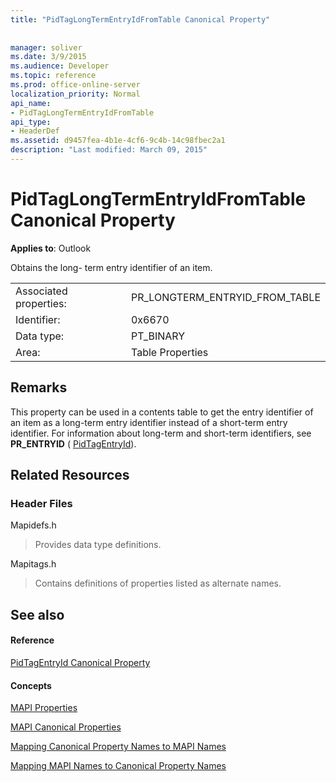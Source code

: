 ```yaml
---
title: "PidTagLongTermEntryIdFromTable Canonical Property"
 
 
manager: soliver
ms.date: 3/9/2015
ms.audience: Developer
ms.topic: reference
ms.prod: office-online-server
localization_priority: Normal
api_name:
- PidTagLongTermEntryIdFromTable
api_type:
- HeaderDef
ms.assetid: d9457fea-4b1e-4cf6-9c4b-14c98fbec2a1
description: "Last modified: March 09, 2015"
---
```


# PidTagLongTermEntryIdFromTable Canonical Property

  
  
**Applies to**: Outlook 
  
Obtains the long- term entry identifier of an item.
  
|||
|:-----|:-----|
|Associated properties:  <br/> |PR_LONGTERM_ENTRYID_FROM_TABLE  <br/> |
|Identifier:  <br/> |0x6670  <br/> |
|Data type:  <br/> |PT_BINARY  <br/> |
|Area:  <br/> |Table Properties  <br/> |
   
## Remarks

This property can be used in a contents table to get the entry identifier of an item as a long-term entry identifier instead of a short-term entry identifier. For information about long-term and short-term identifiers, see **PR_ENTRYID** ( [PidTagEntryId](pidtagentryid-canonical-property.md)).
  
## Related Resources

### Header Files

Mapidefs.h
  
> Provides data type definitions.
    
Mapitags.h
  
> Contains definitions of properties listed as alternate names.
    
## See also

#### Reference

[PidTagEntryId Canonical Property](pidtagentryid-canonical-property.md)
#### Concepts

[MAPI Properties](mapi-properties.md)
  
[MAPI Canonical Properties](mapi-canonical-properties.md)
  
[Mapping Canonical Property Names to MAPI Names](mapping-canonical-property-names-to-mapi-names.md)
  
[Mapping MAPI Names to Canonical Property Names](mapping-mapi-names-to-canonical-property-names.md)

